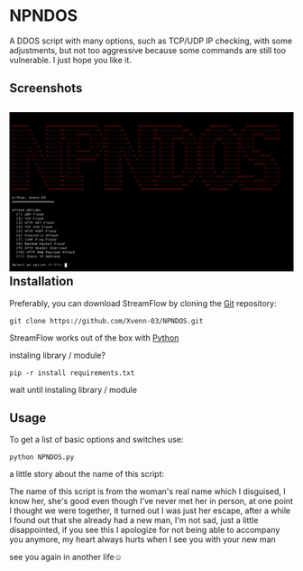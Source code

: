 # NPNDOS

A DDOS script with many options, such as TCP/UDP IP checking, with some adjustments, but not too aggressive because some commands are still too vulnerable. I just hope you like it. 

Screenshots
----

![Screenshot](https://github.com/Xvenn-03/NPNDOS/blob/main/Screenshot_NPNDOS.jpg)
Installation
----

Preferably, you can download StreamFlow by cloning the [Git](https://github.com/Xvenn-03/NPNDOS.git) repository:

    git clone https://github.com/Xvenn-03/NPNDOS.git

StreamFlow works out of the box with [Python](https://www.python.org/download/) 

instaling library / module?

    pip -r install requirements.txt

wait until instaling library / module

Usage
----

To get a list of basic options and switches use:

    python NPNDOS.py

a little story about the name of this script:

The name of this script is from the woman's real name which I disguised, I know her, she's good even though I've never met her in person, at one point I thought we were together, it turned out I was just her escape, after a while I found out that she already had a new man, I'm not sad, just a little disappointed, if you see this I apologize for not being able to accompany you anymore, my heart always hurts when I see you with your new man 

see you again in another life☺️
